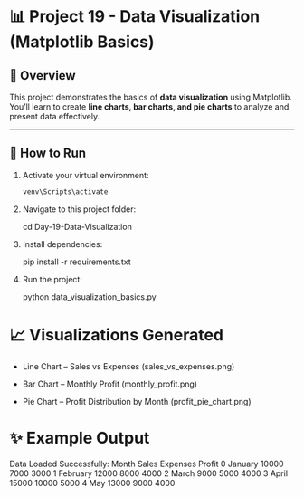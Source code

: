 # 📊 Project 19 - Data Visualization (Matplotlib Basics)

## 📌 Overview
This project demonstrates the basics of **data visualization** using Matplotlib.  
You’ll learn to create **line charts, bar charts, and pie charts** to analyze and present data effectively.

---

## 🚀 How to Run
1. Activate your virtual environment:
   ```bash
   venv\Scripts\activate
2. Navigate to this project folder:

    cd Day-19-Data-Visualization

3. Install dependencies:

    pip install -r requirements.txt

4. Run the project:

    python data_visualization_basics.py

# 📈 Visualizations Generated

- Line Chart – Sales vs Expenses (sales_vs_expenses.png)

- Bar Chart – Monthly Profit (monthly_profit.png)

- Pie Chart – Profit Distribution by Month (profit_pie_chart.png)

# ✨ Example Output
Data Loaded Successfully:
      Month  Sales  Expenses  Profit
0   January  10000      7000    3000
1  February  12000      8000    4000
2     March   9000      5000    4000
3     April  15000     10000    5000
4       May  13000      9000    4000